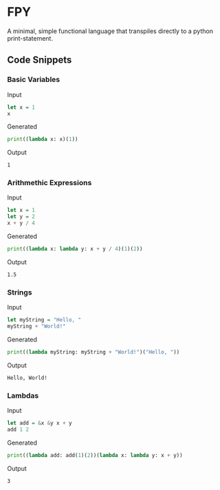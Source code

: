 # FPY

A minimal, simple functional language that transpiles directly to a python print-statement.

## Code Snippets

### Basic Variables
Input
```haskell
let x = 1
x
```
Generated
```python
print((lambda x: x)(1))
```
Output
```txt
1
```

### Arithmethic Expressions
Input
```haskell
let x = 1
let y = 2
x + y / 4
```
Generated
```python
print((lambda x: lambda y: x + y / 4)(1)(2))
```
Output
```txt
1.5
```

### Strings
Input
```haskell
let myString = "Hello, "
myString + "World!"
```
Generated
```python
print((lambda myString: myString + "World!")("Hello, "))
```
Output
```txt
Hello, World!
```

### Lambdas
Input
```haskell
let add = &x &y x + y
add 1 2
```
Generated
```python
print((lambda add: add(1)(2))(lambda x: lambda y: x + y))
```
Output
```txt
3
```
